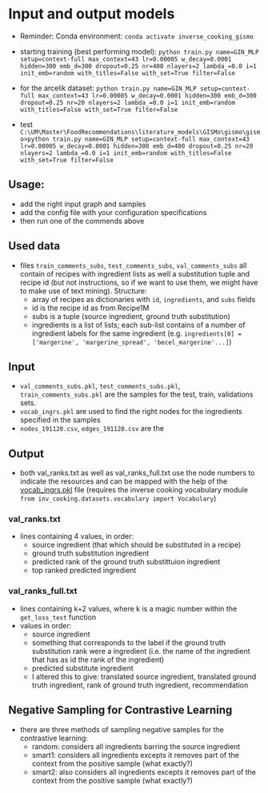 # Input and output models

- Reminder: Conda environment: `conda activate inverse_cooking_gismo`
- starting training (best performing model): `python train.py name=GIN_MLP setup=context-full max_context=43 lr=0.00005 w_decay=0.0001 hidden=300 emb_d=300 dropout=0.25 nr=400 nlayers=2 lambda_=0.0 i=1 init_emb=random with_titles=False with_set=True filter=False`

- for the arcelik dataset: `python train.py name=GIN_MLP setup=context-full max_context=43 lr=0.00005 w_decay=0.0001 hidden=300 emb_d=300 dropout=0.25 nr=20 nlayers=2 lambda_=0.0 i=1 init_emb=random with_titles=False with_set=True filter=False`

- test `C:\UM\Master\FoodRecommendations\literature_models\GISMo\gismo\gismo>python train.py name=GIN_MLP setup=context-full max_context=43 lr=0.00005 w_decay=0.0001 hidden=300 emb_d=400 dropout=0.25 nr=20 nlayers=2 lambda_=0.0 i=1 init_emb=random with_titles=False with_set=True filter=False`

## Usage:
- add the right input graph and samples
- add the config file with your configuration specifications
- then run one of the commends above

## Used data
- files `train_comments_subs`, `test_comments_subs`, `val_comments_subs` all contain of recipes with ingredient lists as well a substitution tuple and recipe id (but not instructions, so if we want to use them, we might have to make use of text mining). Structure:
  - array of recipes as dictionaries with `id`, `ingredients`, and `subs` fields
  - id is the recipe id as from Recipe1M
  - subs is a tuple (source ingredient, ground truth substitution)
  - ingredients is a list of lists; each sub-list contains of a number of ingredient labels for the same ingredient (e.g. ```ingredients[0] = ['margerine', 'margerine_spread', 'becel_margerine'...]```)

## Input

- `val_comments_subs.pkl`, `test_comments_subs.pkl`, `train_comments_subs.pkl` are the samples for the test, train, validations sets.
- `vocab_ingrs.pkl` are used to find the right nodes for the ingredients specified in the samples
- `nodes_191120.csv`, `edges_191120.csv` are the

## Output

- both val_ranks.txt as well as val_ranks_full.txt use the node numbers to indicate the resources and can be mapped with the help of the [vocab_ingrs.pkl](https://dl.fbaipublicfiles.com/gismo/vocab_ingrs.pkl) file (requires the inverse cooking vocabulary module `from inv_cooking.datasets.vocabulary import Vocabulary`)

### val_ranks.txt

- lines containing 4 values, in order:
  - source ingredient (that which should be substituted in a recipe)
  - ground truth substitution ingredient
  - predicted rank of the ground truth substittuion ingredient
  - top ranked predicted ingredient

### val_ranks_full.txt

- lines containing k+2 values, where k is a magic number within the `get_loss_test` function
- values in order:
  - source ingredient
  - something that corresponds to the label if the ground truth substitution rank were a ingredient (i.e. the name of the ingredient that has as id the rank of the ingredient)
  - predicted substitute ingredient
  - I altered this to give: translated source ingredient, translated ground truth ingredient, rank of ground truth ingredient, recommendation


## Negative Sampling for Contrastive Learning
- there are three methods of sampling negative samples for the contrastive learning:
  - random: considers all ingredients barring the source ingredient
  - smart1: considers all ingredients excepts it removes part of the context from the positive sample (what exactly?)
  - smart2: also considers all ingredients excepts it removes part of the context from the positive sample (what exactly?)